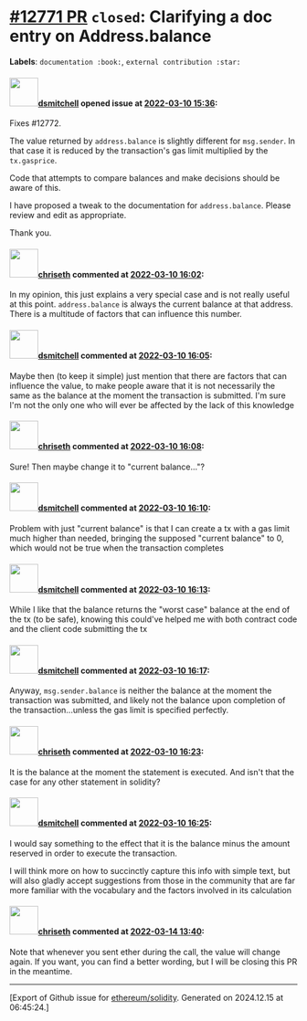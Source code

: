 # [\#12771 PR](https://github.com/ethereum/solidity/pull/12771) `closed`: Clarifying a doc entry on Address.balance
**Labels**: `documentation :book:`, `external contribution :star:`


#### <img src="https://avatars.githubusercontent.com/u/1950647?u=b6a0a62379fdb42a10b28d955a3965b2199f6578&v=4" width="50">[dsmitchell](https://github.com/dsmitchell) opened issue at [2022-03-10 15:36](https://github.com/ethereum/solidity/pull/12771):

Fixes #12772.

The value returned by `address.balance` is slightly different for `msg.sender`. In that case it is reduced by the transaction's gas limit multiplied by the `tx.gasprice`.

Code that attempts to compare balances and make decisions should be aware of this.

I have proposed a tweak to the documentation for `address.balance`. Please review and edit as appropriate.

Thank you.

#### <img src="https://avatars.githubusercontent.com/u/9073706?v=4" width="50">[chriseth](https://github.com/chriseth) commented at [2022-03-10 16:02](https://github.com/ethereum/solidity/pull/12771#issuecomment-1064220506):

In my opinion, this just explains a very special case and is not really useful at this point. `address.balance` is always the current balance at that address. There is a multitude of factors that can influence this number.

#### <img src="https://avatars.githubusercontent.com/u/1950647?u=b6a0a62379fdb42a10b28d955a3965b2199f6578&v=4" width="50">[dsmitchell](https://github.com/dsmitchell) commented at [2022-03-10 16:05](https://github.com/ethereum/solidity/pull/12771#issuecomment-1064223765):

Maybe then (to keep it simple) just mention that there are factors that can influence the value, to make people aware that it is not necessarily the same as the balance at the moment the transaction is submitted. I'm sure I'm not the only one who will ever be affected by the lack of this knowledge

#### <img src="https://avatars.githubusercontent.com/u/9073706?v=4" width="50">[chriseth](https://github.com/chriseth) commented at [2022-03-10 16:08](https://github.com/ethereum/solidity/pull/12771#issuecomment-1064227025):

Sure! Then maybe change it to "current balance..."?

#### <img src="https://avatars.githubusercontent.com/u/1950647?u=b6a0a62379fdb42a10b28d955a3965b2199f6578&v=4" width="50">[dsmitchell](https://github.com/dsmitchell) commented at [2022-03-10 16:10](https://github.com/ethereum/solidity/pull/12771#issuecomment-1064228501):

Problem with just "current balance" is that I can create a tx with a gas limit much higher than needed, bringing the supposed "current balance" to 0, which would not be true when the transaction completes

#### <img src="https://avatars.githubusercontent.com/u/1950647?u=b6a0a62379fdb42a10b28d955a3965b2199f6578&v=4" width="50">[dsmitchell](https://github.com/dsmitchell) commented at [2022-03-10 16:13](https://github.com/ethereum/solidity/pull/12771#issuecomment-1064232217):

While I like that the balance returns the "worst case" balance at the end of the tx (to be safe), knowing this could've helped me with both contract code and the client code submitting the tx

#### <img src="https://avatars.githubusercontent.com/u/1950647?u=b6a0a62379fdb42a10b28d955a3965b2199f6578&v=4" width="50">[dsmitchell](https://github.com/dsmitchell) commented at [2022-03-10 16:17](https://github.com/ethereum/solidity/pull/12771#issuecomment-1064236230):

Anyway, `msg.sender.balance` is neither the balance at the moment the transaction was submitted, and likely not the balance upon completion of the transaction...unless the gas limit is specified perfectly.

#### <img src="https://avatars.githubusercontent.com/u/9073706?v=4" width="50">[chriseth](https://github.com/chriseth) commented at [2022-03-10 16:23](https://github.com/ethereum/solidity/pull/12771#issuecomment-1064250103):

It is the balance at the moment the statement is executed. And isn't that the case for any other statement in solidity?

#### <img src="https://avatars.githubusercontent.com/u/1950647?u=b6a0a62379fdb42a10b28d955a3965b2199f6578&v=4" width="50">[dsmitchell](https://github.com/dsmitchell) commented at [2022-03-10 16:25](https://github.com/ethereum/solidity/pull/12771#issuecomment-1064252006):

I would say something to the effect that it is the balance minus the amount reserved in order to execute the transaction.

I will think more on how to succinctly capture this info with simple text, but will also gladly accept suggestions from those in the community that are far more familiar with the vocabulary and the factors involved in its calculation

#### <img src="https://avatars.githubusercontent.com/u/9073706?v=4" width="50">[chriseth](https://github.com/chriseth) commented at [2022-03-14 13:40](https://github.com/ethereum/solidity/pull/12771#issuecomment-1066804269):

Note that whenever you sent ether during the call, the value will change again. If you want, you can find a better wording, but I will be closing this PR in the meantime.


-------------------------------------------------------------------------------



[Export of Github issue for [ethereum/solidity](https://github.com/ethereum/solidity). Generated on 2024.12.15 at 06:45:24.]
